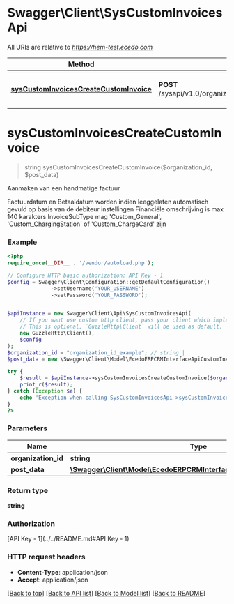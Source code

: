 # Swagger\Client\SysCustomInvoicesApi

All URIs are relative to *https://hem-test.ecedo.com*

Method | HTTP request | Description
------------- | ------------- | -------------
[**sysCustomInvoicesCreateCustomInvoice**](SysCustomInvoicesApi.md#sysCustomInvoicesCreateCustomInvoice) | **POST** /sysapi/v1.0/organizations/{organizationId}/custominvoices | Aanmaken van een handmatige factuur


# **sysCustomInvoicesCreateCustomInvoice**
> string sysCustomInvoicesCreateCustomInvoice($organization_id, $post_data)

Aanmaken van een handmatige factuur

Factuurdatum en Betaaldatum worden indien leeggelaten automatisch gevuld op basis van de debiteur instellingen   Financiële omschrijving is max 140 karakters  InvoiceSubType mag 'Custom_General', 'Custom_ChargingStation' of 'Custom_ChargeCard' zijn

### Example
```php
<?php
require_once(__DIR__ . '/vendor/autoload.php');

// Configure HTTP basic authorization: API Key - 1
$config = Swagger\Client\Configuration::getDefaultConfiguration()
              ->setUsername('YOUR_USERNAME')
              ->setPassword('YOUR_PASSWORD');


$apiInstance = new Swagger\Client\Api\SysCustomInvoicesApi(
    // If you want use custom http client, pass your client which implements `GuzzleHttp\ClientInterface`.
    // This is optional, `GuzzleHttp\Client` will be used as default.
    new GuzzleHttp\Client(),
    $config
);
$organization_id = "organization_id_example"; // string | 
$post_data = new \Swagger\Client\Model\EcedoERPCRMInterfaceApiCustomInvoicePostData(); // \Swagger\Client\Model\EcedoERPCRMInterfaceApiCustomInvoicePostData | 

try {
    $result = $apiInstance->sysCustomInvoicesCreateCustomInvoice($organization_id, $post_data);
    print_r($result);
} catch (Exception $e) {
    echo 'Exception when calling SysCustomInvoicesApi->sysCustomInvoicesCreateCustomInvoice: ', $e->getMessage(), PHP_EOL;
}
?>
```

### Parameters

Name | Type | Description  | Notes
------------- | ------------- | ------------- | -------------
 **organization_id** | **string**|  |
 **post_data** | [**\Swagger\Client\Model\EcedoERPCRMInterfaceApiCustomInvoicePostData**](../Model/EcedoERPCRMInterfaceApiCustomInvoicePostData.md)|  |

### Return type

**string**

### Authorization

[API Key - 1](../../README.md#API Key - 1)

### HTTP request headers

 - **Content-Type**: application/json
 - **Accept**: application/json

[[Back to top]](#) [[Back to API list]](../../README.md#documentation-for-api-endpoints) [[Back to Model list]](../../README.md#documentation-for-models) [[Back to README]](../../README.md)

